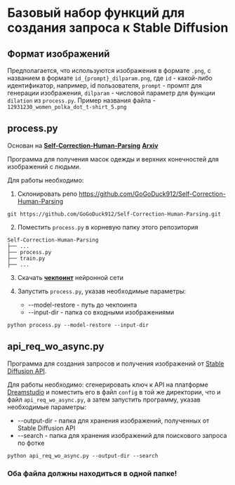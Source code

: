 # Базовый набор функций для создания запроса к Stable Diffusion

## Формат изображений

Предполагается, что используются изображения в формате `.png`, с названием в формате `id_{prompt}_dilparam.png`, где `id` - какой-либо идентификатор, например, id пользователя, `prompt` - промпт для генерации изображения, `dilparam` - числовой параметр для функции `dilation` из `process.py`. Пример названия файла - `12931230_women_polka_dot_t-shirt_5.png`

## process.py

Основан на **[Self-Correction-Human-Parsing](https://github.com/GoGoDuck912/Self-Correction-Human-Parsing)**
**[Arxiv](https://arxiv.org/pdf/1910.09777v1.pdf)**

Программа для получения масок одежды и верхних конечностей для изображений с людьми.

Для работы необходимо:
1) Склонировать репо https://github.com/GoGoDuck912/Self-Correction-Human-Parsing

```shell
git https://github.com/GoGoDuck912/Self-Correction-Human-Parsing.git
```

2) Поместить `process.py` в корневую папку этого репозитория

```none
Self-Correction-Human-Parsing
├── ...
├── process.py
├── train.py
├── ...
```

3) Скачать **[чекпоинт](https://drive.google.com/file/d/1ruJg4lqR_jgQPj-9K0PP-L2vJERYOxLP/view?usp=sharing)** нейронной сети 

4) Запустить `process.py`, указав необходимые параметры:

    - --model-restore - путь до чекпоинта
    - --input-dir - папка со входными изображениями

```shell
python process.py --model-restore --input-dir
```

## api_req_wo_async.py

Программа для создания запросов и получения изображений от [Stable Diffusion API](http://platform.stability.ai/).

Для работы необходимо: сгенерировать ключ к API на платформе [Dreamstudio](http://dreamstudio.ai/) и поместить его в файл `config` в той же директории, что и файл `api_req_wo_async.py`, а затем запустить программу, указав необходимые параметры:

   - --output-dir - папка для хранения изображений, полученных от Stable Diffusion API
   - --search - папка для хранения изображений для поискового запроса по фотке

```shell
python api_req_wo_async.py --output-dir --search
```

### Оба файла должны находиться в одной папке!
